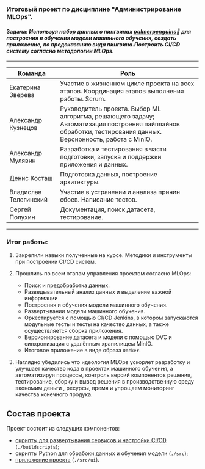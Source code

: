 ### **Итоговый проект по дисциплине "Администрирование MLOps".**
#### Задача: *Используя набор данных о пингвинах [palmerpenguins](https://github.com/allisonhorst/palmerpenguins):penguin: для построения и обучения модели машинного обучения, создать приложение, по предсказанию вида пингвина.Построить CI/CD систему согласно методологии MLOps*. 

---
|Команда|Роль|
|----|----|
|Екатерина Зверева |Участие в жизненном цикле проекта на всех этапов. Координация этапов выполнения работы. Scrum.|
|Александр Кузнецов |Руководитель проекта. Выбор ML алгоритма, решающего задачу; Автоматизация построения пайплайнов обработки, тестирования данных. Версионность, работа с MinIO.|
|Александр Мулявин|Разработка и тестирования в части подготовки, запуска и поддержки приложения и данных.|
|Денис Косташ |Подготовка данных, построение архитектуры.|
|Владислав Телегинский |Участие в устранении и анализа причин сбоев.    Написание тестов.|
|Сергей Полухин |Документация, поиск датасета, тестирование.|
---
### Итог работы:
1. Закрепили навыки полученные на курсе. Методики и инструменты при построении CI/CD систем. 
2. Прошлись по всем этапам управления проектом согласно MLOps:
   * Поиск и предобработка данных.
   * Разведывательный анализ данных и выделение важной информации
   * Построения и обучения модели машинного обучения.
   * Развертывании модели машинного обучения. 
   * Оркестируется с помощью CI/CD Jenkins, в котором запускаются модульные тесты и тесты на  качество данных, а также осуществляется сборка приложения.
   * Версионирование датасета и модели с помощью DVC и синхронизация с удалённым хранилищем MinIO.
   * Итоговое приложение в виде образа ```Docker```.

3. Наглядно убедились что идеология MLOps ускоряет разработку и улучшает качество кода в проектах машинного обучения, а автоматизируя процессы, контроль версий компонентов решения, тестирование, сборку и вывод решения в производственную среду экономим деньги , ресурсы, время и упрощаем мониторинг качества конечного продука.





## Состав проекта

Проект состоит из следущих компонентов:
- [скрипты для развертывания сервисов и настройки CI/CD](/buildscripts/README.md) (```./buildscripts```);
- скрипты Python для обрабоки данных и обучения модели (```./src```);
- [приложение проекта](/src/README.md) (```./src/ui```).

